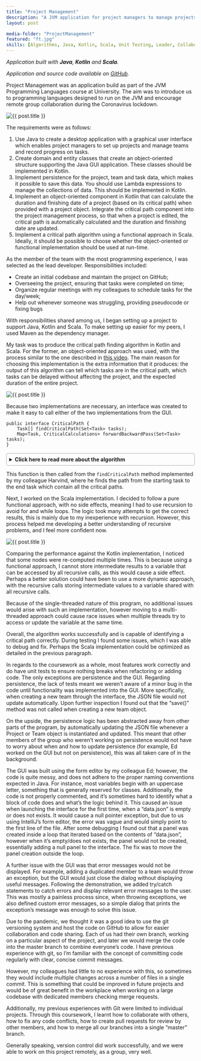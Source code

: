 ```yaml
---
title: "Project Management"
description: "A JVM application for project managers to manage projects and teams, keep track of tasks and calculate the critical tasks and the expected duration of a project."
layout: post

media-folder: "ProjectManagement"
featured: "ft.jpg"
skills: [Algorithms, Java, Kotlin, Scala, Unit Testing, Leader, Collaboration,]
---
```

*Application built with **Java**, **Kotlin** and **Scala**.*

*Application and source code available on <a href="https://github.com/abdullahibneat/ProjectManagement">GitHub</a>.*

Project Management was an application build as part of the JVM Programming Languages course at University. The aim was to introduce us to programming languages designed to run on the JVM and encourage remote group collaboration during the Coronavirus lockdown.

![{{ post.title }}](https://i.imgur.com/s3H5G29.png)

The requirements were as follows:

1. Use Java to create a desktop application with a graphical user interface which enables project managers
to set up projects and manage teams and record progress on tasks.
2. Create domain and entity classes that create an object-oriented structure supporting the Java GUI
application. These classes should be implemented in Kotlin.
3. Implement persistence for the project, team and task data, which makes it possible to save this data. You should use Lambda expressions to manage the collections of data. This should be implemented in Kotlin.
4. Implement an object-oriented component in Kotlin that can calculate the duration and finishing date of a project (based on its critical path) when provided with a project object. Integrate the critical path component into the project management process, so that when a project is edited, the critical path is automatically calculated and the duration and finishing date are updated.
5. Implement a critical path algorithm using a functional approach in Scala. Ideally, it should be possible to choose whether the object-oriented or functional implementation should be used at run-time.

As the member of the team with the most programming experience, I was selected as the lead developer. Responsibilities included:

- Create an initial codebase and maintain the project on GitHub;
- Overseeing the project, ensuring that tasks were completed on time;
- Organize regular meetings with my colleagues to schedule tasks for the day/week;
- Help out whenever someone was struggling, providing pseudocode or fixing bugs

With responsibilities shared among us, I began setting up a project to support Java, Kotlin and Scala. To make setting up easier for my peers, I used Maven as the dependency manager.

My task was to produce the critical path finding algorithm in Kotlin and Scala. For the former, an object-oriented approach was used, with the process similar to the one described in [this video](https://www.youtube.com/watch?app=desktop&v=0Lo4zsB-bjE). The main reason for choosing this implementation is the extra information that it produces: the output of this algorithm can tell which tasks are in the critical path, which tasks can be delayed without affecting the project, and the expected duration of the entire project.

![{{ post.title }}](https://i.imgur.com/XjPnfgS.png)

Because two implementations are necessary, an interface was created to make it easy to call either of the two implementations from the GUI.

```
public interface CriticalPath {
    Task[] findCriticalPath(Set<Task> tasks);
    Map<Task, CriticalCalculations> forwardBackwardPass(Set<Task> tasks);
}
```

<details style="margin-top: 1rem; border: 1px solid #aaa; border-radius: 4px; padding: .5em .5em 0">
	<summary style="font-weight: bold; margin: -.5em -.5em 0; padding: .5em">Click here to read more about the algorithm</summary>
	<div style="margin: .5rem">

	<p style="font-style: normal">The algorithm uses a while loop to iterate over all tasks and stops once all the tasks’ critical values have been computed. Because the forward and backward pass have very minor differences, and otherwise share the same code, they have been merged into a single function, <code>forwardBackwardPass</code>, and controlled using the forwardPass boolean.</p>
	<p>The following happens for each task in the forward pass:</p>
	<ul>
	<li>
		it first checks that in the forward pass, all previous tasks’ early values have been calculated
		<ul style="margin-left: 1.5rem">
			<li>if this is not the case, the while loop skips this task and proceeds to the next task</li>
			<li>If this is the first iteration, it finds the starting task</li>
		</ul>
	</li>
	<li>
		It then computes the critical early values for this task
		<ul style="margin-left: 1.5rem">
			<li>
				From the list of previous tasks, find the task that is expected to finish last.
				<ul style="margin-left: 1.5rem">
				<li>If this is a starting task, early start is set to 1, since this task can begin on day 1 of the project.</li>
				</ul>
			</li>
			<li>Add 1 to get the current task’s early start day</li>
			<li>
				Add the task’s duration to the early start and subtract 1 to get the early finish
				<ul style="margin-left: 1.5rem">
				<li>For example, task B has a duration of 2 days, and depends on A. The early finish of A is day 3. So B can start on day 4, and because it lasts 2 days, it can be worked on day 4 and 5 (i.e. 4 + 2 – 1 = 5.)</li>
				</ul>
			</li>
			<li>Add this tasks’ critical values to the map</li>
		</ul>
	</li>
	</ul>
	<p>Once all tasks have had their early start and early finish computed, the <code>forwardPass</code> boolean is set to false. This starts the backward pass:</p>
	<ul>
	<li>
		First check that for the current task, all the next task’s late values have been calculated
		<ul style="margin-left: 1.5rem">
			<li>If this is not the case, proceed to the next task</li>
			<li>If this is the first iteration, it will try to find the end task</li>
		</ul>
	</li>
	<li>
		It then computes the late values for this task
		<ul style="margin-left: 1.5rem">
			<li>
				From the list of successor tasks, find the task which starts the earliest
				<ul style="margin-left: 1.5rem">
				<li>If this is an end task, late finish is set to the highest early finish that is present in the map</li>
				</ul>
			</li>
			<li>
				Subtract 1 and the lag to find the early finish value for the current task
				<ul style="margin-left: 1.5rem">
				<li>E.g. if task B has two successors with early finish values of 6 and 7, take the value of 6 and subtract 1 to get 5 (meaning this task must end on day 5 for the successor task to begin on day 6)</li>
				</ul>
			</li>
			<li>Subtract the current task’s duration and add 1 to get the late start</li>
			<li>
				To get the float, subtract early finish from late finish
				<ul style="margin-left: 1.5rem">
				<li>A float of 0 indicates that this task cannot be delayed at all, implying this is a critical task. Non-critical tasks can be started a bit later without delaying the project.</li>
				</ul>
			</li>
		</ul>
	</li>
	<li>Update the map with these early values</li>
	</ul>
	<p>Once all tasks’ late values have been computed, return the map of tasks to their critical values, ending the algorithm.</p>

<!-- The algorithm uses a while loop to iterate over all tasks and stops once all the tasks’ critical values have been computed. Because the forward and backward pass have very minor differences, and otherwise share the same code, they have been merged into a single function, `forwardBackwardPass`, and controlled using the forwardPass boolean.

The following happens for each task in the forward pass:

-	it first checks that in the forward pass, all previous tasks’ early values have been calculated
	-	if this is not the case, the while loop skips this task and proceeds to the next task
	-	If this is the first iteration, it finds the starting task
-	It then computes the critical early values for this task
	-	From the list of previous tasks, find the task that is expected to finish last.
		-	If this is a starting task, early start is set to 1, since this task can begin on day 1 of the project.
	-	Add 1 to get the current task’s early start day
	-	Add the task’s duration to the early start and subtract 1 to get the early finish
		-	For example, task B has a duration of 2 days, and depends on A. The early finish of A is day 3. So B can start on day 4, and because it lasts 2 days, it can be worked on day 4 and 5 (i.e. 4 + 2 – 1 = 5.)
	-	Add this tasks’ critical values to the map

Once all tasks have had their early start and early finish computed, the `forwardPass` boolean is set to false. This starts the backward pass:

- First check that for the current task, all the next task’s late values have been calculated
	- If this is not the case, proceed to the next task
	- If this is the first iteration, it will try to find the end task
-	It then computes the late values for this task
	-	From the list of successor tasks, find the task which starts the earliest
		-	If this is an end task, late finish is set to the highest early finish that is present in the map
	-	Subtract 1 and the lag to find the early finish value for the current task
		-	E.g. if task B has two successors with early finish values of 6 and 7, take the value of 6 and subtract 1 to get 5 (meaning this task must end on day 5 for the successor task to begin on day 6)
	-	Subtract the current task’s duration and add 1 to get the late start
	-	To get the float, subtract early finish from late finish
		-	A float of 0 indicates that this task cannot be delayed at all, implying this is a critical task. Non-critical tasks can be started a bit later without delaying the project.
-	Update the map with these early values

Once all tasks’ late values have been computed, return the map of tasks to their critical values, ending the algorithm. -->

	</div>
</details>

This function is then called from the `findCriticalPath` method implemented by my colleague Harvind, where he finds the path from the starting task to the end task which contain all the critical paths.

Next, I worked on the Scala implementation. I decided to follow a pure functional approach, with no side effects, meaning I had to use recursion to avoid for and while loops. The logic took many attempts to get the correct results, this is mainly due to my inexperience with recursion. However, this process helped me developing a better understanding of recursive problems, and I feel more confident now.

![{{ post.title }}](https://i.imgur.com/VGMUuwo.png)

Comparing the performance against the Kotlin implementation, I noticed that some nodes were re-computed multiple times. This is because using a functional approach, I cannot store intermediate results to a variable that can be accessed by all recursive calls, as this would cause a side effect. Perhaps a better solution could have been to use a more dynamic approach, with the recursive calls storing intermediate values to a variable shared with all recursive calls.

Because of the single-threaded nature of this program, no additional issues would arise with such an implementation, however moving to a multi-threaded approach could cause race issues when multiple threads try to access or update the variable at the same time.

Overall, the algorithm works successfully and is capable of identifying a critical path correctly. During testing I found some issues, which I was able to debug and fix. Perhaps the Scala implementation could be optimized as detailed in the previous paragraph.

In regards to the coursework as a whole, most features work correctly and do have unit tests to ensure nothing breaks when refactoring or adding code. The only exceptions are persistence and the GUI. Regarding persistence, the lack of tests meant we weren’t aware of a minor bug in the code until functionality was implemented into the GUI. More specifically, when creating a new team through the interface, the JSON file would not update automatically. Upon further inspection I found out that the “save()” method was not called when creating a new team object.

On the upside, the persistence logic has been abstracted away from other parts of the program, by automatically updating the JSON file whenever a Project or Team object is instantiated and updated. This meant that other members of the group who weren’t working on persistence would not have to worry about when and how to update persistence (for example, Ed worked on the GUI but not on persistence), this was all taken care of in the background.

The GUI was built using the form editor by my colleague Ed; however, the code is quite messy, and does not adhere to the proper naming conventions expected in Java. For instance, most variables begin with an uppercase letter, something that is generally reserved for classes. Additionally, the code is not properly commented, and it’s sometimes hard to identify what a block of code does and what’s the logic behind it. This caused an issue when launching the interface for the first time, when a “data.json” is empty or does not exists. It would cause a null pointer exception, but due to us using IntelliJ’s form editor, the error was vague and would simply point to the first line of the file. After some debugging I found out that a panel was created inside a loop that iterated based on the contents of “data.json”, however when it’s empty/does not exists, the panel would not be created, essentially adding a null panel to the interface. The fix was to move the panel creation outside the loop.

A further issue with the GUI was that error messages would not be displayed. For example, adding a duplicated member to a team would throw an exception, but the GUI would just close the dialog without displaying useful messages. Following the demonstration, we added try/catch statements to catch errors and display relevant error messages to the user. This was mostly a painless process since, when throwing exceptions, we also defined custom error messages, so a simple dialog that prints the exception’s message was enough to solve this issue.

Due to the pandemic, we thought it was a good idea to use the git versioning system and host the code on GitHub to allow for easier collaboration and code sharing. Each of us had their own branch, working on a particular aspect of the project, and later we would merge the code into the master branch to combine everyone’s code. I have previous experience with git, so I’m familiar with the concept of committing code regularly with clear, concise commit messages.

However, my colleagues had little to no experience with this, so sometimes they would include multiple changes across a number of files in a single commit. This is something that could be improved in future projects and would be of great benefit in the workplace when working on a large codebase with dedicated members checking merge requests.

Additionally, my previous experiences with Git were limited to individual projects. Through this coursework, I learnt how to collaborate with others, how to fix any code conflicts, how to create pull requests for review by other members, and how to merge all our branches into a single “master” branch.

Generally speaking, version control did work successfully, and we were able to work on this project remotely, as a group, very well.